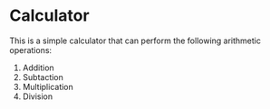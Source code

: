 # Calculator

This is a simple calculator that can perform the following arithmetic operations:
1. Addition
2. Subtaction
3. Multiplication
4. Division
